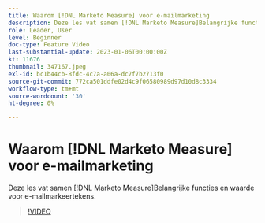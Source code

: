 ```yaml
---
title: Waarom [!DNL Marketo Measure] voor e-mailmarketing
description: Deze les vat samen [!DNL Marketo Measure]Belangrijke functies en waarde voor e-mailmarkeertekens.
role: Leader, User
level: Beginner
doc-type: Feature Video
last-substantial-update: 2023-01-06T00:00:00Z
kt: 11676
thumbnail: 347167.jpeg
exl-id: bc1b44cb-8fdc-4c7a-a06a-dc7f7b2713f0
source-git-commit: 772ca501ddfe02d4c9f06580989d97d10d8c3334
workflow-type: tm+mt
source-wordcount: '30'
ht-degree: 0%

---
```


# Waarom [!DNL Marketo Measure] voor e-mailmarketing

Deze les vat samen [!DNL Marketo Measure]Belangrijke functies en waarde voor e-mailmarkeertekens.

>[!VIDEO](https://video.tv.adobe.com/v/347167/?quality=12&learn=on)
